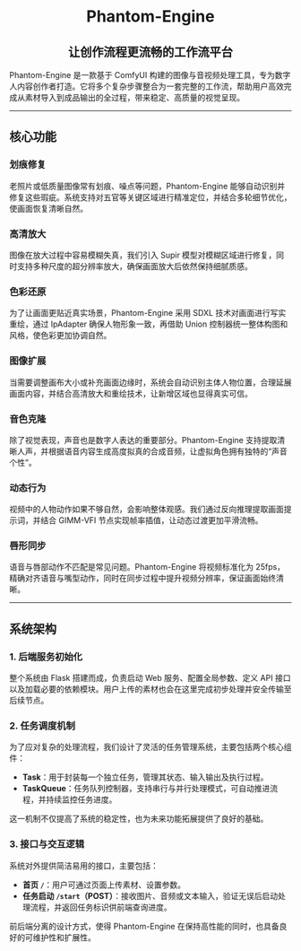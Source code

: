 # <center>Phantom-Engine</center>

## <center>让创作流程更流畅的工作流平台</center>

Phantom-Engine 是一款基于 ComfyUI 构建的图像与音视频处理工具，专为数字人内容创作者打造。它将多个复杂步骤整合为一套完整的工作流，帮助用户高效完成从素材导入到成品输出的全过程，带来稳定、高质量的视觉呈现。

---

## 核心功能

### 划痕修复  
老照片或低质量图像常有划痕、噪点等问题，Phantom-Engine 能够自动识别并修复这些瑕疵。系统支持对五官等关键区域进行精准定位，并结合多轮细节优化，使画面恢复清晰自然。

### 高清放大  
图像在放大过程中容易模糊失真，我们引入 Supir 模型对模糊区域进行修复，同时支持多种尺度的超分辨率放大，确保画面放大后依然保持细腻质感。

### 色彩还原  
为了让画面更贴近真实场景，Phantom-Engine 采用 SDXL 技术对画面进行写实重绘，通过 IpAdapter 确保人物形象一致，再借助 Union 控制器统一整体构图和风格，使色彩更加协调自然。

### 图像扩展  
当需要调整画布大小或补充画面边缘时，系统会自动识别主体人物位置，合理延展画面内容，并结合高清放大和重绘技术，让新增区域也显得真实可信。

### 音色克隆  
除了视觉表现，声音也是数字人表达的重要部分。Phantom-Engine 支持提取清晰人声，并根据语音内容生成高度拟真的合成音频，让虚拟角色拥有独特的“声音个性”。

### 动态行为  
视频中的人物动作如果不够自然，会影响整体观感。我们通过反向推理提取画面提示词，并结合 GIMM-VFI 节点实现帧率插值，让动态过渡更加平滑流畅。

### 唇形同步  
语音与唇部动作不匹配是常见问题。Phantom-Engine 将视频标准化为 25fps，精确对齐语音与嘴型动作，同时在同步过程中提升视频分辨率，保证画面始终清晰。

---

## 系统架构

### 1. 后端服务初始化  
整个系统由 Flask 搭建而成，负责启动 Web 服务、配置全局参数、定义 API 接口以及加载必要的依赖模块。用户上传的素材也会在这里完成初步处理并安全传输至后续节点。

### 2. 任务调度机制  
为了应对复杂的处理流程，我们设计了灵活的任务管理系统，主要包括两个核心组件：
- **Task**：用于封装每一个独立任务，管理其状态、输入输出及执行过程。
- **TaskQueue**：任务队列控制器，支持串行与并行处理模式，可自动推进流程，并持续监控任务进度。

这一机制不仅提高了系统的稳定性，也为未来功能拓展提供了良好的基础。

### 3. 接口与交互逻辑  
系统对外提供简洁易用的接口，主要包括：
- **首页 `/`**：用户可通过页面上传素材、设置参数。
- **任务启动 `/start`（POST）**：接收图片、音频或文本输入，验证无误后启动处理流程，并返回任务标识供前端查询进度。

前后端分离的设计方式，使得 Phantom-Engine 在保持高性能的同时，也具备良好的可维护性和扩展性。